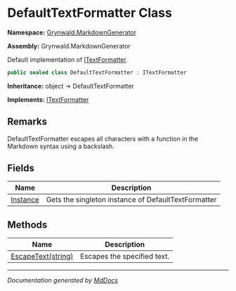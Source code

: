 # DefaultTextFormatter Class

**Namespace:** [Grynwald.MarkdownGenerator](../index.md)

**Assembly:** Grynwald.MarkdownGenerator

Default implementation of [ITextFormatter](../ITextFormatter/index.md).

```csharp
public sealed class DefaultTextFormatter : ITextFormatter
```

**Inheritance:** object → DefaultTextFormatter

**Implements:** [ITextFormatter](../ITextFormatter/index.md)

## Remarks

DefaultTextFormatter escapes all characters with a function in the Markdown syntax             using a backslash.

## Fields

| Name                           | Description                                         |
| ------------------------------ | --------------------------------------------------- |
| [Instance](fields/Instance.md) | Gets the singleton instance of DefaultTextFormatter |

## Methods

| Name                                        | Description                 |
| ------------------------------------------- | --------------------------- |
| [EscapeText(string)](methods/EscapeText.md) | Escapes the specified text. |

___

*Documentation generated by [MdDocs](https://github.com/ap0llo/mddocs)*
